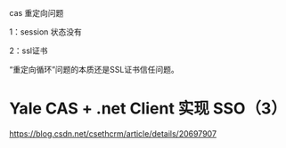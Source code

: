 cas 重定向问题

1：session  状态没有

2：ssl证书

“重定向循环”问题的本质还是SSL证书信任问题。

# Yale CAS + .net Client 实现 SSO（3）

https://blog.csdn.net/csethcrm/article/details/20697907

